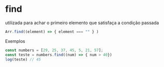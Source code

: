 # find

utilizada para achar o primeiro elemento que satisfaça a condição passada

```js
Arr.find((element) => { element === "" } )
```

Exemplos

```js
const numbers = [29, 25, 37, 45, 5, 21, 57];
const teste = numbers.find((num) => { num > 40})
log(teste) // 45

```